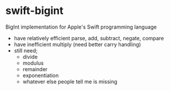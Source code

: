swift-bigint
============

BigInt implementation for Apple's Swift programming language

* have relatively efficient parse, add, subtract, negate, compare
* have inefficient multiply (need better carry handling)
* still need;
  * divide
  * modulus
  * remainder
  * exponentiation
  * whatever else people tell me is missing
